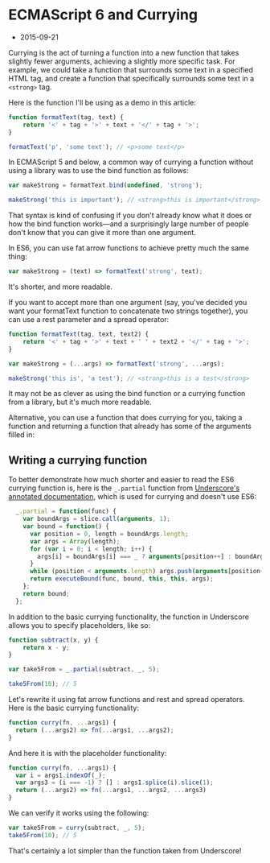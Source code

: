 # ECMAScript 6 and Currying
- 2015-09-21

Currying is the act of turning a function into a new function that takes slightly fewer arguments, achieving a slightly more specific task. For example, we could take a function that surrounds some text in a specified HTML tag, and create a function that specifically surrounds some text in a `<strong>` tag.

Here is the function I'll be using as a demo in this article:

```javascript
function formatText(tag, text) {
	return '<' + tag + '>' + text + '</' + tag + '>';
}

formatText('p', 'some text'); // <p>some text</p>
```

In ECMAScript 5 and below, a common way of currying a function without using a library was to use the bind function as follows:

```javascript
var makeStrong = formatText.bind(undefined, 'strong');

makeStrong('this is important'); // <strong>this is important</strong>
```

That syntax is kind of confusing if you don't already know what it does or how the bind function works—and a surprisingly large number of people don't know that you can give it more than one argument.

In ES6, you can use fat arrow functions to achieve pretty much the same thing:

```javascript
var makeStrong = (text) => formatText('strong', text);
```

It's shorter, and more readable.

If you want to accept more than one argument (say, you've decided you want your formatText function to concatenate two strings together), you can use a rest parameter and a spread operator:

```javascript
function formatText(tag, text, text2) {
	return '<' + tag + '>' + text + ' ' + text2 + '</' + tag + '>';
}

var makeStrong = (...args) => formatText('strong', ...args);

makeStrong('this is', 'a test'); // <strong>this is a test</strong>
```

It may not be as clever as using the bind function or a currying function from a library, but it's much more readable.

Alternative, you can use a function that does currying for you, taking a function and returning a function that already has some of the arguments filled in:


## Writing a currying function

To better demonstrate how much shorter and easier to read the ES6 currying function is, here is the `_.partial` function from [Underscore's annotated documentation](http://underscorejs.org/#partial), which is used for currying and doesn't use ES6:

```javascript
  _.partial = function(func) {
    var boundArgs = slice.call(arguments, 1);
    var bound = function() {
      var position = 0, length = boundArgs.length;
      var args = Array(length);
      for (var i = 0; i < length; i++) {
        args[i] = boundArgs[i] === _ ? arguments[position++] : boundArgs[i];
      }
      while (position < arguments.length) args.push(arguments[position++]);
      return executeBound(func, bound, this, this, args);
    };
    return bound;
  };
```

In addition to the basic currying functionality, the function in Underscore allows you to specify placeholders, like so:

```javascript
function subtract(x, y) {
	return x - y;
}

var take5From = _.partial(subtract, _, 5);

take5From(10); // 5
```

Let's rewrite it using fat arrow functions and rest and spread operators. Here is the basic currying functionality:

```javascript
function curry(fn, ...args1) {
  return (...args2) => fn(...args1, ...args2);
}
```

And here it is with the placeholder functionality:

```javascript
function curry(fn, ...args1) {
  var i = args1.indexOf(_);
  var args3 = (i === -1) ? [] : args1.splice(i).slice(1);
  return (...args2) => fn(...args1, ...args2, ...args3)
}
```

We can verify it works using the following:

```javascript
var take5From = curry(subtract, _, 5);
take5From(10); // 5
```

That's certainly a lot simpler than the function taken from Underscore!

